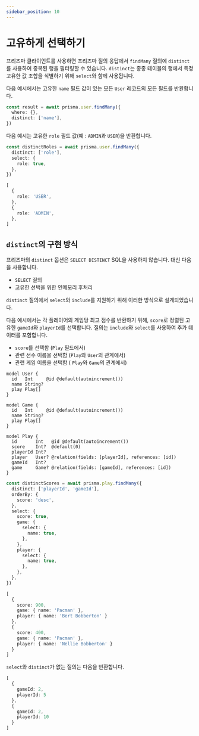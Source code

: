 ```yaml
---
sidebar_position: 10
---
```


# 고유하게 선택하기

프리즈마 클라이언트를 사용하면 프리즈마 질의 응답에서 `findMany` 질의에 `distinct`를 사용하여 중복된 행을 필터링할 수 있습니다. `distinct`는 종종 테이블의 행에서 특정 고유한 값 조합을 식별하기 위해 `select`와 함께 사용됩니다.

다음 예시에서는 고유한 `name` 필드 값이 있는 모든 `User` 레코드의 모든 필드를 반환합니다.

```ts
const result = await prisma.user.findMany({
  where: {},
  distinct: ['name'],
})
```

다음 예시는 고유한 `role` 필드 값(예 : `ADMIN`과 `USER`)을 반환합니다.

```ts
const distinctRoles = await prisma.user.findMany({
  distinct: ['role'],
  select: {
    role: true,
  },
})
```

```ts title="결과"
[
  {
    role: 'USER',
  },
  {
    role: 'ADMIN',
  },
]
```

## `distinct`의 구현 방식

프리즈마의 `distinct` 옵션은 `SELECT DISTINCT` SQL을 사용하지 않습니다. 대신 다음을 사용합니다.

- `SELECT` 질의
- 고유한 선택을 위한 인메모리 후처리

`distinct` 질의에서 `select`와 `include`를 지원하기 위해 이러한 방식으로 설계되었습니다.

다음 예시에서는 각 플레이어의 게임당 최고 점수를 반환하기 위해, `score`로 정렬된 고유한 `gameId`와 `playerId`를 선택합니다. 질의는 `include`와 `select`를 사용하여 추가 데이터를 포함합니다.

- `score`를 선택함 (`Play` 필드에서)
- 관련 선수 이름을 선택함 (`Play`와 `User`의 관계에서)
- 관련 게임 이름을 선택함 ( `Play`와 `Game`의 관계에서)

```prisma title="예시 스키마"
model User {
  id   Int     @id @default(autoincrement())
  name String?
  play Play[]
}

model Game {
  id   Int     @id @default(autoincrement())
  name String?
  play Play[]
}

model Play {
  id       Int   @id @default(autoincrement())
  score    Int?  @default(0)
  playerId Int?
  player   User? @relation(fields: [playerId], references: [id])
  gameId   Int?
  game     Game? @relation(fields: [gameId], references: [id])
}
```

```ts title="질의"
const distinctScores = await prisma.play.findMany({
  distinct: ['playerId', 'gameId'],
  orderBy: {
    score: 'desc',
  },
  select: {
    score: true,
    game: {
      select: {
        name: true,
      },
    },
    player: {
      select: {
        name: true,
      },
    },
  },
})
```

```ts title="결과"
[
  {
    score: 900,
    game: { name: 'Pacman' },
    player: { name: 'Bert Bobberton' }
  },
  {
    score: 400,
    game: { name: 'Pacman' },
    player: { name: 'Nellie Bobberton' }
  }
]
```

`select`와 `distinct`가 없는 질의는 다음을 반환합니다.

```ts
[
  {
    gameId: 2,
    playerId: 5
  },
  {
    gameId: 2,
    playerId: 10
  }
]
```
